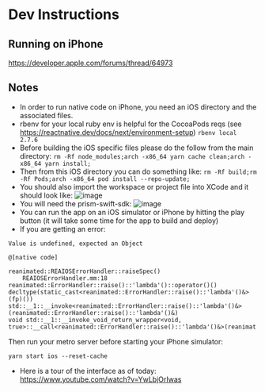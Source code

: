 #  Dev Instructions
## Running on iPhone
https://developer.apple.com/forums/thread/64973
## Notes
* In order to run native code on iPhone, you need an iOS directory and the associated files.
* rbenv for your local ruby env is helpful for the CocoaPods reqs (see https://reactnative.dev/docs/next/environment-setup)
```rbenv local 2.7.6```
* Before building the iOS specific files please do the follow from the main directory:
```rm -Rf node_modules;arch -x86_64 yarn cache clean;arch -x86_64 yarn install;```
* Then from this iOS directory you can do something like:
```rm -Rf build;rm -Rf Pods;arch -x86_64 pod install --repo-update;```
* You should also import the workspace or project file into XCode and it should look like:
![image](https://user-images.githubusercontent.com/681493/208785290-1a6bbbd6-9ded-4616-ad54-70f915dde6ec.png)
* You will need the prism-swift-sdk:
![image](https://user-images.githubusercontent.com/681493/210178270-9ce14ab0-a590-4767-815a-8c1d831cb01a.png)
* You can run the app on an iOS simulator or iPhone by hitting the play button (it will take some time for the app to build and deploy)
* If you are getting an error: 
```
Value is undefined, expected an Object

@[native code]

reanimated::REAIOSErrorHandler::raiseSpec()
    REAIOSErrorHandler.mm:18
reanimated::ErrorHandler::raise()::'lambda'()::operator()()
decltype(static_cast<reanimated::ErrorHandler::raise()::'lambda'()&>(fp)()) std::__1::__invoke<reanimated::ErrorHandler::raise()::'lambda'()&>(reanimated::ErrorHandler::raise()::'lambda'()&)
void std::__1::__invoke_void_return_wrapper<void, true>::__call<reanimated::ErrorHandler::raise()::'lambda'()&>(reanimat
```
Then run your metro server before starting your iPhone simulator:
```
yarn start ios --reset-cache
```
* Here is a tour of the interface as of today: https://www.youtube.com/watch?v=YwLbjOrIwas
